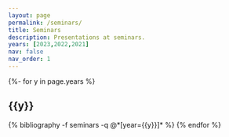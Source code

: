 ```yaml
---
layout: page
permalink: /seminars/
title: Seminars
description: Presentations at seminars.
years: [2023,2022,2021]
nav: false
nav_order: 1
---
```

<!-- _pages/seminars.md -->
<div class="publications">

{%- for y in page.years %}
  <h2 class="year">{{y}}</h2>
  {% bibliography -f seminars -q @*[year={{y}}]* %}
{% endfor %}

</div>
